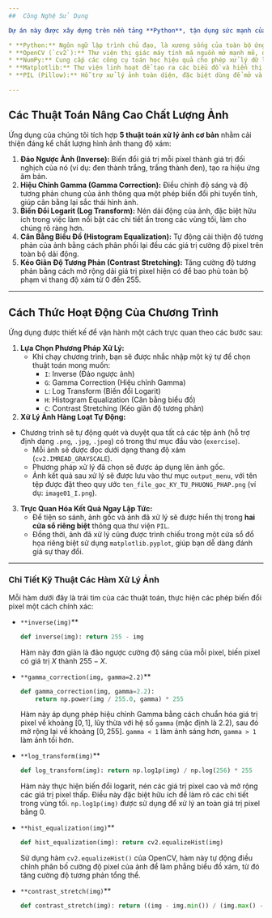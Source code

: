 ```yaml
---
##  Công Nghệ Sử Dụng

Dự án này được xây dựng trên nền tảng **Python**, tận dụng sức mạnh của các thư viện hàng đầu trong lĩnh vực thị giác máy tính và phân tích dữ liệu:

* **Python:** Ngôn ngữ lập trình chủ đạo, là xương sống của toàn bộ ứng dụng.
* **OpenCV (`cv2`):** Thư viện thị giác máy tính mã nguồn mở mạnh mẽ, đóng vai trò quan trọng trong việc đọc, ghi và biến đổi hình ảnh.
* **NumPy:** Cung cấp các công cụ toán học hiệu quả cho phép xử lý dữ liệu dưới dạng mảng và ma trận, là nền tảng cho các thao tác trên pixel.
* **Matplotlib:** Thư viện linh hoạt để tạo ra các biểu đồ và hiển thị trực quan các kết quả xử lý ảnh.
* **PIL (Pillow):** Hỗ trợ xử lý ảnh toàn diện, đặc biệt dùng để mở và trình chiếu ảnh trong các cửa sổ độc lập, giúp dễ dàng so sánh giữa ảnh gốc và ảnh đã xử lý.

---
```


##  Các Thuật Toán Nâng Cao Chất Lượng Ảnh

Ứng dụng của chúng tôi tích hợp **5 thuật toán xử lý ảnh cơ bản** nhằm cải thiện đáng kể chất lượng hình ảnh thang độ xám:

1.  **Đảo Ngược Ảnh (Inverse):** Biến đổi giá trị mỗi pixel thành giá trị đối nghịch của nó (ví dụ: đen thành trắng, trắng thành đen), tạo ra hiệu ứng âm bản.
2.  **Hiệu Chỉnh Gamma (Gamma Correction):** Điều chỉnh độ sáng và độ tương phản chung của ảnh thông qua một phép biến đổi phi tuyến tính, giúp cân bằng lại sắc thái hình ảnh.
3.  **Biến Đổi Logarit (Log Transform):** Nén dải động của ảnh, đặc biệt hữu ích trong việc làm nổi bật các chi tiết ẩn trong các vùng tối, làm cho chúng rõ ràng hơn.
4.  **Cân Bằng Biểu Đồ (Histogram Equalization):** Tự động cải thiện độ tương phản của ảnh bằng cách phân phối lại đều các giá trị cường độ pixel trên toàn bộ dải động.
5.  **Kéo Giãn Độ Tương Phản (Contrast Stretching):** Tăng cường độ tương phản bằng cách mở rộng dải giá trị pixel hiện có để bao phủ toàn bộ phạm vi thang độ xám từ 0 đến 255.

---

##  Cách Thức Hoạt Động Của Chương Trình

Ứng dụng được thiết kế để vận hành một cách trực quan theo các bước sau:

1.  **Lựa Chọn Phương Pháp Xử Lý:**
    * Khi chạy chương trình, bạn sẽ được nhắc nhập một ký tự để chọn thuật toán mong muốn:
        * `I`: Inverse (Đảo ngược ảnh)
        * `G`: Gamma Correction (Hiệu chỉnh Gamma)
        * `L`: Log Transform (Biến đổi Logarit)
        * `H`: Histogram Equalization (Cân bằng biểu đồ)
        * `C`: Contrast Stretching (Kéo giãn độ tương phản)
2.  **Xử Lý Ảnh Hàng Loạt Tự Động:**
* Chương trình sẽ tự động quét và duyệt qua tất cả các tệp ảnh (hỗ trợ định dạng `.png`, `.jpg`, `.jpeg`) có trong thư mục đầu vào (`exercise`).
    * Mỗi ảnh sẽ được đọc dưới dạng thang độ xám (`cv2.IMREAD_GRAYSCALE`).
    * Phương pháp xử lý đã chọn sẽ được áp dụng lên ảnh gốc.
    * Ảnh kết quả sau xử lý sẽ được lưu vào thư mục `output_menu`, với tên tệp được đặt theo quy ước `ten_file_goc_KY_TU_PHUONG_PHAP.png` (ví dụ: `image01_I.png`).
3.  **Trực Quan Hóa Kết Quả Ngay Lập Tức:**
    * Để tiện so sánh, ảnh gốc và ảnh đã xử lý sẽ được hiển thị trong **hai cửa sổ riêng biệt** thông qua thư viện `PIL`.
    * Đồng thời, ảnh đã xử lý cũng được trình chiếu trong một cửa sổ đồ họa riêng biệt sử dụng `matplotlib.pyplot`, giúp bạn dễ dàng đánh giá sự thay đổi.

---

###  Chi Tiết Kỹ Thuật Các Hàm Xử Lý Ảnh

Mỗi hàm dưới đây là trái tim của các thuật toán, thực hiện các phép biến đổi pixel một cách chính xác:

* `**inverse(img)`**
    ```python
    def inverse(img): return 255 - img
    ```
    Hàm này đơn giản là đảo ngược cường độ sáng của mỗi pixel, biến pixel có giá trị $X$ thành $255 - X$.

* `**gamma_correction(img, gamma=2.2)`**
    ```python
    def gamma_correction(img, gamma=2.2):
        return np.power(img / 255.0, gamma) * 255
    ```
    Hàm này áp dụng phép hiệu chỉnh Gamma bằng cách chuẩn hóa giá trị pixel về khoảng $[0, 1]$, lũy thừa với hệ số `gamma` (mặc định là $2.2$), sau đó mở rộng lại về khoảng $[0, 255]$. `gamma < 1` làm ảnh sáng hơn, `gamma > 1` làm ảnh tối hơn.

* `**log_transform(img)`**
    ```python
    def log_transform(img): return np.log1p(img) / np.log(256) * 255
    ```
    Hàm này thực hiện biến đổi logarit, nén các giá trị pixel cao và mở rộng các giá trị pixel thấp. Điều này đặc biệt hữu ích để làm rõ các chi tiết trong vùng tối. `np.log1p(img)` được sử dụng để xử lý an toàn giá trị pixel bằng 0.

* `**hist_equalization(img)`**
    ```python
    def hist_equalization(img): return cv2.equalizeHist(img)
    ```
    Sử dụng hàm `cv2.equalizeHist()` của OpenCV, hàm này tự động điều chỉnh phân bố cường độ pixel của ảnh để làm phẳng biểu đồ xám, từ đó tăng cường độ tương phản tổng thể.

* `**contrast_stretch(img)`**
    ```python
    def contrast_stretch(img): return ((img - img.min()) / (img.max() - img.min()) * 255).astype(np.uint8)
    ```